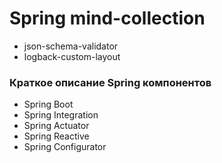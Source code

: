 # Spring mind-collection
<ul>
<li>json-schema-validator</li>
<li>logback-custom-layout</li>
</ul>

<h3>Краткое описание Spring компонентов</h3>
<ul>
<li>Spring Boot</li>
<li>Spring Integration</li>
<li>Spring Actuator</li>
<li>Spring Reactive</li>
<li>Spring Configurator</li>
</ul>
